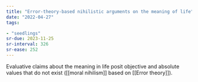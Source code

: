 ```yaml
---
title: "Error-theory-based nihilistic arguments on the meaning of life"
date: "2022-04-27"
tags:

- "seedlings"
sr-due: 2023-11-25
sr-interval: 326
sr-ease: 252
---
```


Evaluative claims about the meaning in life posit objective and absolute values that do not exist ([[moral nihilism]] based on [[Error theory]]).
